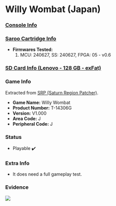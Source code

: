 # Willy Wombat (Japan)

### [Console Info](../../../../Info/Consoles/VA13/README.md)

### [Saroo Cartridge Info](../../../../Info/Cartridges/RetroGameParadiseStore/1.32F/README.md)

- <b>Firmwares Tested:</b>
  1. MCU: 240627, SS: 240627, FPGA: 05 - v0.6

### [SD Card Info (Lenovo - 128 GB - exFat)](../../../../Info/SdCards/Lenovo/128GB/exfat/README.md)

### Game Info

Extracted from [SRP (Saturn Region Patcher)](https://segaxtreme.net/resources/saturn-region-patcher.81/download).

- <b>Game Name:</b> Willy Wombat
- <b>Product Number:</b> T-14306G
- <b>Version:</b> V1.000
- <b>Area Code:</b> J
- <b>Peripheral Code:</b> J

### Status

- Playable :heavy_check_mark:

### Extra Info

- It does need a full gameplay test.

### Evidence

[![](https://img.youtube.com/vi/2NDhhzHnlL0/0.jpg)](https://www.youtube.com/watch?v=2NDhhzHnlL0)
